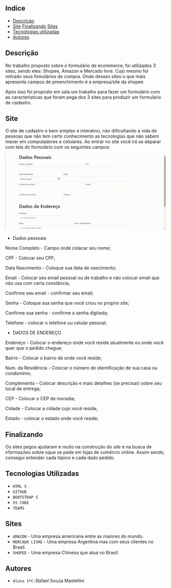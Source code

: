 ## Indice

* [Descrição](#descrição)
* [Site](#site)
  [Finalizando](#finalizando)
  [Sites](#sites)
* [Tecnologias utilizadas](#tecnologias-utilizadas)
* [Autores](#autores)
 
## Descrição
No trabalho proposto sobre o formulário de ecommerce, foi utilizados 3 sites, sendo eles: Shopee, Amazon e Mercado livre. Cujo mesmo foi retirado seus fomulários de compra. Onde desses sites o que mais apresenta campos de preenchimento é a empresa/site da shopee.

Após isso foi proposto em sala um trabalho para fazer um formulário com as caracteristicas que foram pega dos 3 sites para produzir um formulário de cadastro.

## Site
O site de cadastro e bem simples e interativo, não dificultando a vida de pessoas que não tem certo conhecimento as tecnologias que não sabem mexer em computadores e celulares.
Ao entrar no site você irá se deparar com tela do formulário com os seguintes campos:

![Site](vdi/YUT.gif)

* Dados pessoais

Nome Completo - Campo onde colacar seu nome;

CPF - Colocar seu CPF;

Data Nascimento - Coloque sua data de nascimento;

Email - Colocar seu email pessoal ou de trabalho e não colocar email que não usa com certa constância;

Confirme seu email - confirmar seu email;

Senha - Coloque sua senha que você criou no proprio site;

Confirme sua senha - confirme a senha digitada;

Telefone - colocar o telefone ou celular pessoal;


* DADOS DE ENDEREÇO

Endereço - Colocar o endereço onde você reside atualmente ou onde você quer que o pedido chegue;

Bairro - Colocar o bairro de onde você reside;

Num. da Residência - Colocar o número de identificação de sua casa ou condominio;

Complemento - Colocar descrição e mais detalhes (se precisar) sobre seu local de entrega;

CEP - Colocar o CEP de moradia;

Cidade - Colocar a cidade cujo você reside;

Estado - colocar o estado onde você reside;

## Finalizando

Os sites pegos ajudaram e muito na construção do site e na busca de irformações sobre oque se pede em lojas de comércio online. Assim sendo, consegui entender cada tópico e cada dado pedido.

## Tecnologias Utilizadas
* ``HTML 5``
* ``GITHUB``
* ``BOOTSTRAP 5``
* ``VS CODE``
* ``TEAMS``

## Sites
* ``AMAZON`` - Uma empresa americana entre as maiores do mundo.
* ``MERCADO LIVRE`` - Uma empresa Argentina mas com seus clientes no Brasil.
* ``SHOPEE`` - Uma empresa Chinesa que atua no Brasil.

## Autores
* ``Aluno 1ºC:``Rafael Souza Mastellini
